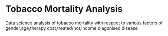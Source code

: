 # Tobacco Mortality Analysis 
Data science analysis of tobacco mortality with respect to various factors of gender,age,therapy cost,treated/not,income,diagonised disease
